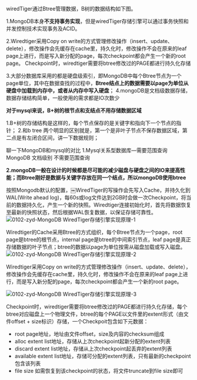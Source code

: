 wiredTiger通过Btree管理数据，B树的数据结构如下图。



1.MongoDB本身**不支持事务实现**，但是wiredTiger存储引擎可以通过事务快照和并发控制技术实现事务及ACID。

2.Wiredtiger采用Copy on write的方式管理修改操作（insert、update、delete），修改操作会先缓存在cache里，持久化时，修改操作不会在原来的leaf page上进行，而是写入新分配的page，每次checkpoint都会产生一个新的root page。
 Checkpoint时，wiredtiger需要将btree修改过的PAGE都进行持久化存储

3.大部分数据库采用的都是硬盘级索引，即MongoDB中每个Btree节点为一个page单位，其中在数据查找的过程中，**Btree结点上的数据需要以page为单位从硬盘中加载到内存中，或者从内存中写入硬盘**；
 4.mongoDB是文档级数据存储，数据存储结构简单，一般使用的需求都是IO次数少

**对于mysql来说，B+树的根节点和支结点不用存储数据区域**

1.B+树的存储结构是这样的，每个节点保存的是关键字和指向下一个节点的指针； 2.和b tree 两个明显的区别就是，第一个是非叶子节点不保存数据区域，第二点是有左闭合区间，讲一下数据规则；

聊一下MongoDB和mysql的对比 1.Mysql关系型数据库—需要范围查询  MongoDB 文档级别  不需要范围查询

**2.mongoDB一般在设计的时候都是尽可能的减少磁盘与硬盘之间的IO来提高性能；而Btree刚好是数据与关键字存放在同一个结点，所以mongoDB使用btree**



按照Mongodb默认的配置，￼WiredTiger的写操作会先写入Cache，并持久化到WAL(Write ahead log)，每60s或log文件达到2GB时会做一次Checkpoint，将当前的数据持久化，产生一个新的快照。Wiredtiger连接初始化时，首先将数据恢复至最新的快照状态，然后根据WAL恢复数据，以保证存储可靠性。
![0102-zyd-MongoDB WiredTiger存储引擎实现原理-1](http://www.mongoing.com/wp-content/uploads/2016/01/0102-zyd-MongoDB-WiredTiger%E5%AD%98%E5%82%A8%E5%BC%95%E6%93%8E%E5%AE%9E%E7%8E%B0%E5%8E%9F%E7%90%86-1-272x300.png)

Wiredtiger的Cache采用Btree的方式组织，每个Btree节点为一个page，root page是btree的根节点，internal page是btree的中间索引节点，leaf page是真正存储数据的叶子节点；btree的数据以page为单位按需从磁盘加载或写入磁盘。
![0102-zyd-MongoDB WiredTiger存储引擎实现原理-2](http://www.mongoing.com/wp-content/uploads/2016/01/0102-zyd-MongoDB-WiredTiger%E5%AD%98%E5%82%A8%E5%BC%95%E6%93%8E%E5%AE%9E%E7%8E%B0%E5%8E%9F%E7%90%86-2-300x189.png)

Wiredtiger采用Copy on write的方式管理修改操作（insert、update、delete），修改操作会先缓存在cache里，持久化时，修改操作不会在原来的leaf page上进行，而是写入新分配的page，每次checkpoint都会产生一个新的root page。

![0102-zyd-MongoDB WiredTiger存储引擎实现原理-3](http://www.mongoing.com/wp-content/uploads/2016/01/0102-zyd-MongoDB-WiredTiger%E5%AD%98%E5%82%A8%E5%BC%95%E6%93%8E%E5%AE%9E%E7%8E%B0%E5%8E%9F%E7%90%86-3-300x168.png)

Checkpoint时，wiredtiger需要将btree修改过的PAGE都进行持久化存储，每个btree对应磁盘上一个物理文件，btree的每个PAGE以文件里的extent形式（由文件offset + size标识）存储，一个Checkpoit包含如下元数据：

- root page地址，地址由文件offset，size及内容的checksum组成
- alloc extent list地址，存储从上次checkpoint起新分配的extent列表
- discard extent list地址，存储从上次checkpoint起丢弃的extent列表
- available extent list地址，存储可分配的extent列表，只有最新的checkpoint包含该列表
- file size 如需恢复到该checkpoint的状态，将文件truncate到file size即可